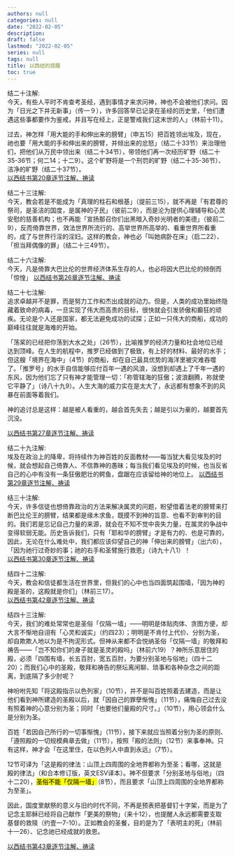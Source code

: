 ```yaml
---
authors: null
categories: null
date: "2022-02-05"
description: 
draft: false
lastmod: "2022-02-05"
series: null
tags: null
title: 以西结的提醒
toc: true
---
```


<!--more-->

结二十注解:  
今天，有些人平时不肯查考圣经，遇到事情才来求问神，神也不会被他们求问。因为「日光之下并无新事」（传一９），许多回答早已记录在圣经的历史里，「他们遭遇这些事都要作为鉴戒，并且写在经上，正是警戒我们这末世的人」（林前十11）。  

过去，神怎样「用大能的手和伸出来的膀臂」（申五15）把百姓领出埃及，现在，祂也要「用大能的手和伸出来的膀臂，并倾出来的忿怒」（结二十33节）来治理他们，把他们从万民中领出来（结二十34节），带领他们再一次经历旷野（结二十35-36节；何二14；十二9）。这个旷野将是一个刑罚的旷野（结二十35-36节）、洁净的旷野（结二十37节）。  
<a href="https://cmcbiblereading.com/2016/08/22/%e4%bb%a5%e8%a5%bf%e7%bb%93%e4%b9%a6%e7%ac%ac20%e7%ab%a0%e9%80%90%e8%8a%82%e6%b3%a8%e8%a7%a3%e3%80%81%e7%a5%b7%e8%af%bb/">以西结书第20章逐节注解、祷读</a>

结二十三注解:  
今天，教会若是不能成为「真理的柱石和根基」（提前三15），就不再是「有君尊的祭司，是圣洁的国度，是属神的子民」（彼前二9），而是沦为提供心理辅导和心灵安慰的慈善机构；也不再能「宣扬那召你们出黑暗入奇妙光明者的美德」（彼前二9），反而倚靠世界，效法世界所流行的、高举世界所高举的、看重世界所看重的，成了与世界行淫的淫妇。这样的教会，神也必「叫她病卧在床」（启二22）、「担当拜偶像的罪」（结二十三49节）。


结二十六注解:  
今天，凡是倚靠大巴比伦的世界经济体系生存的人，也必将因大巴比伦的倾倒而「惊惶」
<a href ="https://cmcbiblereading.com/2016/08/25/%e4%bb%a5%e8%a5%bf%e7%bb%93%e4%b9%a6%e7%ac%ac26%e7%ab%a0%e9%80%90%e8%8a%82%e6%b3%a8%e8%a7%a3%e3%80%81%e7%a5%b7%e8%af%bb/">以西结书第26章逐节注解、祷读</a>


结二十七注解:  
追求卓越并不是罪，而是努力工作和杰出成就的动力。但是，人类的成功里始终隐藏着致命的病毒，一旦实现了伟大而高贵的目标，很快就会引发骄傲和癫狂的顽疾。无论是个人还是国家，都无法避免成功的试探；正如一只伟大的商船，成功的巅峰往往就是海难的开始。  

「荡桨的已经把你荡到大水之处」（26节），比喻推罗的经济力量和社会地位已经达到顶峰。在人生的航程中，推罗已经做到了极致，有上好的材料、最好的水手；但这艘「境界在海中」（4节）的商船，却在自己最具优势的海洋里被灾难吞噬了。「推罗号」的水手自信能够应付百年一遇的风浪，没想到却遇上了千年一遇的东风，因为他们忘了只有神才能管理一切：「祢管辖海的狂傲；波浪翻腾，祢就使它平静了」（诗八十九9）。人生大海的威力实在是太大了，永远都有想象不到的风暴在前面等着我们。  

神的追讨总是这样：越是被人看重的，越会首先失去；越是引以为豪的，越要首先沉没。  

<a href ="https://cmcbiblereading.com/2016/08/28/%e4%bb%a5%e8%a5%bf%e7%bb%93%e4%b9%a6%e7%ac%ac27%e7%ab%a0%e9%80%90%e8%8a%82%e6%b3%a8%e8%a7%a3%e3%80%81%e7%a5%b7%e8%af%bb/">以西结书第27章逐节注解、祷读</a>


结二十九注解:  
埃及在政治上的降卑，将持续作为神百姓的反面教材——每当犹大看见埃及的时候，就会想起自己倚靠人、不信靠神的愚昧；每当我们看见埃及的时候，也当反省自己的心中有没有一条狂傲肥壮的鳄鱼，盘踞在应该留给神的地位上。
<a href = "https://cmcbiblereading.com/2016/08/29/%e4%bb%a5%e8%a5%bf%e7%bb%93%e4%b9%a6%e7%ac%ac29%e7%ab%a0%e9%80%90%e8%8a%82%e6%b3%a8%e8%a7%a3%e3%80%81%e7%a5%b7%e8%af%bb/">以西结书第29章逐节注解、祷读</a>


结三十注解:  
今天，许多信徒也想倚靠政治的方法来解决属灵的问题，盼望借着法老的膀臂来打断巴比伦王的膀臂，结果都是缘木求鱼，既摸不到神的旨意、也看不到审判的目的。我们若是忘记自己力量的来源，就会在不知不觉中丧失力量，在属灵的争战中变得软弱无能。历史告诉我们，只有「耶和华的膀臂」才是有力的、也是可靠的，因此，无论在什么难处中，我们都应该仰望自己的神「伸出来的膀臂」（出六6），「因为祂行过奇妙的事；祂的右手和圣臂施行救恩」（诗九十八1）！  
<a href = "https://cmcbiblereading.com/2016/08/29/%e4%bb%a5%e8%a5%bf%e7%bb%93%e4%b9%a6%e7%ac%ac30%e7%ab%a0%e9%80%90%e8%8a%82%e6%b3%a8%e8%a7%a3%e3%80%81%e7%a5%b7%e8%af%bb/">以西结书第30章逐节注解、祷读</a>


结四十二注解:  
今天，教会和信徒都生活在世界里，但我们的心中也当四面筑起围墙，「因为神的殿是圣的，这殿就是你们」（林前三17）。  
<a href = "https://cmcbiblereading.com/2016/09/06/%e4%bb%a5%e8%a5%bf%e7%bb%93%e4%b9%a6%e7%ac%ac42%e7%ab%a0%e9%80%90%e8%8a%82%e6%b3%a8%e8%a7%a3%e3%80%81%e7%a5%b7%e8%af%bb/">以西结书第42章逐节注解、祷读</a>


结四十三注解:  
今天，我们的难处常常也是圣俗「仅隔一墙」——明明是体贴肉体、贪图方便，却大言不惭地自诩有「心灵和诚实」（约四23）；明明是不肯付上代价、分别为圣，却自欺欺人地以为是不拘泥形式。但神从来都不会悦纳圣俗「仅隔一墙」的敬拜和祷告——「岂不知你们的身子就是圣灵的殿吗」（林前六19）？神所乐意居住的殿，必须「四围有墙，长五百肘，宽五百肘，为要分别圣地与俗地」（四十二20）；而我们心中的圣殿，敬拜和祷告的祭坛离闲聊、琐事和各种杂念之间的距离，到底隔了多少肘呢？  

神吩咐先知「将这殿指示以色列家」（10节），并不是叫百姓照着去建造，而是让他们看到神所建造的圣殿以后，就「因自己的罪孽惭愧」（11节），痛悔自己过去没有照着神的心意分别为圣；同时「也要他们量殿的尺寸。」（10节），用心领会什么是分别为圣。  

百姓「若因自己所行的一切事惭愧」（11节），接下来就应当照着分别为圣的原则、「遵照殿的一切规模典章去做」（11节），按照「殿的法则」（12节）来事奉神。只有这样，神才会「在这里住，在以色列人中直到永远」（7节）。   

12节可译为「这是殿的律法：山顶上四周围的全地界都称为至圣；看哪，这就是殿的律法」（和合本修订版，英文ESV译本）。神不但要求「分别圣地与俗地」（四十二20），<mark>圣俗不能「仅隔一墙」</mark>（8节），而且要求「山顶上四周围的全地界都称为至圣」。  

因此，国度里献祭的意义与旧约时代不同，不再是预表把基督钉十字架，而是为了记念主耶稣已经将自己献作「更美的祭物」（来十12），也提醒人永远都需要支取基督的救赎（约壹一7-10）。正如教会的圣餐，目的是为了「表明主的死」（林前十一26）、记念祂已经成就的救恩。  



<a href = "https://cmcbiblereading.com/2016/09/07/%e4%bb%a5%e8%a5%bf%e7%bb%93%e4%b9%a6%e7%ac%ac43%e7%ab%a0%e9%80%90%e8%8a%82%e6%b3%a8%e8%a7%a3%e3%80%81%e7%a5%b7%e8%af%bb/">以西结书第43章逐节注解、祷读</a>













